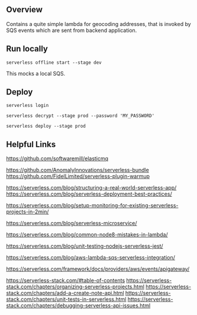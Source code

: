 ## Overview

Contains a quite simple lambda for geocoding addresses, that is invoked by SQS events which are sent from backend application.

## Run locally

``serverless offline start --stage dev``

This mocks a local SQS.

## Deploy

``serverless login``

``serverless decrypt --stage prod --password 'MY_PASSWORD' ``

``serverless deploy --stage prod``

## Helpful Links

https://github.com/softwaremill/elasticmq

https://github.com/AnomalyInnovations/serverless-bundle
https://github.com/FidelLimited/serverless-plugin-warmup

https://serverless.com/blog/structuring-a-real-world-serverless-app/
https://serverless.com/blog/serverless-deployment-best-practices/

https://serverless.com/blog/setup-monitoring-for-existing-serverless-projects-in-2min/

https://serverless.com/blog/serverless-microservice/

https://serverless.com/blog/common-node8-mistakes-in-lambda/

https://serverless.com/blog/unit-testing-nodejs-serverless-jest/

https://serverless.com/blog/aws-lambda-sqs-serverless-integration/

https://serverless.com/framework/docs/providers/aws/events/apigateway/

https://serverless-stack.com/#table-of-contents
https://serverless-stack.com/chapters/organizing-serverless-projects.html
https://serverless-stack.com/chapters/add-a-create-note-api.html
https://serverless-stack.com/chapters/unit-tests-in-serverless.html
https://serverless-stack.com/chapters/debugging-serverless-api-issues.html
